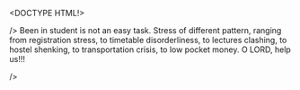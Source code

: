 <DOCTYPE HTML!>
<head
    <b ABOUT MY DAY/>
/>
  <body
    <l1 it was stressful./>
    <l2 evendo it got early to school, had to trek in haste from one lecture room to another because i was in the wrong venue./>
    <l3 sat in the back during class, enjoying my sausage roll.> 
    Been in student is not an easy task. Stress of different pattern, ranging from registration stress, to timetable disorderliness, to lectures clashing, to hostel shenking, to transportation crisis, to low pocket money.
      O LORD, help us!!!  
  
 />